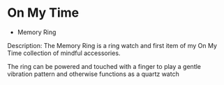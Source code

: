 # On My Time


- Memory Ring

Description: 
The Memory Ring is a ring watch and first item of my On My Time collection of mindful accessories.

The ring can be powered and touched with a finger to play a gentle vibration pattern and otherwise functions as a quartz watch 

